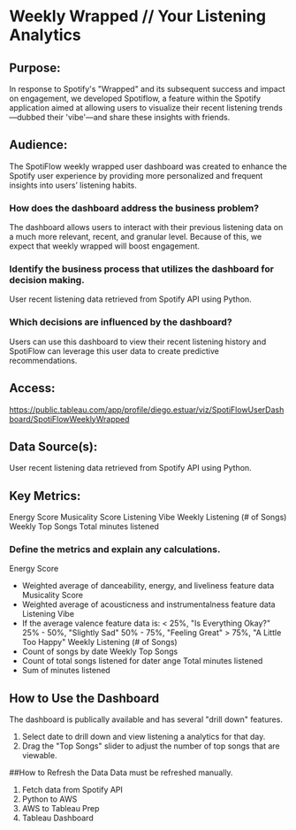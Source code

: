 # Weekly Wrapped // Your Listening Analytics

## Purpose:
In response to Spotify's "Wrapped" and its subsequent success and impact on engagement, we developed Spotiflow, a feature within the Spotify application aimed at allowing users to visualize their recent listening trends—dubbed their 'vibe'—and share these insights with friends.

## Audience:
The SpotiFlow weekly wrapped user dashboard was created to enhance the Spotify user experience by providing more personalized and frequent insights into users’ listening habits.

### How does the dashboard address the business problem?
The dashboard allows users to interact with their previous listening data on a much more relevant, recent, and granular level. Because of this, we expect that weekly wrapped will boost engagement. 

### Identify the business process that utilizes the dashboard for decision making.
User recent listening data retrieved from Spotify API using Python.

### Which decisions are influenced by the dashboard?
Users can use this dashboard to view their recent listening history and SpotiFlow can leverage this user data to create predictive recommendations.

## Access:
https://public.tableau.com/app/profile/diego.estuar/viz/SpotiFlowUserDashboard/SpotiFlowWeeklyWrapped

## Data Source(s):
User recent listening data retrieved from Spotify API using Python.

## Key Metrics:
Energy Score
Musicality Score
Listening Vibe
Weekly Listening (# of Songs)
Weekly Top Songs
Total minutes listened

### Define the metrics and explain any calculations.
Energy Score
  - Weighted average of danceability, energy, and liveliness feature data
Musicality Score
  - Weighted average of acousticness and instrumentalness feature  data
Listening Vibe
  - If the average valence feature data is:
        < 25%, "Is Everything Okay?"
        25% - 50%, "Slightly Sad"
        50% - 75%, "Feeling Great"
        > 75%, "A Little Too Happy"
Weekly Listening (# of Songs)
  - Count of songs by date
Weekly Top Songs
  - Count of total songs listened for dater ange
Total minutes listened
  - Sum of minutes listened
    
## How to Use the Dashboard
The dashboard is publically available and has several "drill down" features.
1. Select date to drill down and view listening a analytics for that day.
2. Drag the "Top Songs" slider to adjust the number of top songs that are viewable.

##How to Refresh the Data
Data must be refreshed manually.
1. Fetch data from Spotify API
2. Python to AWS
3. AWS to Tableau Prep
4. Tableau Dashboard
